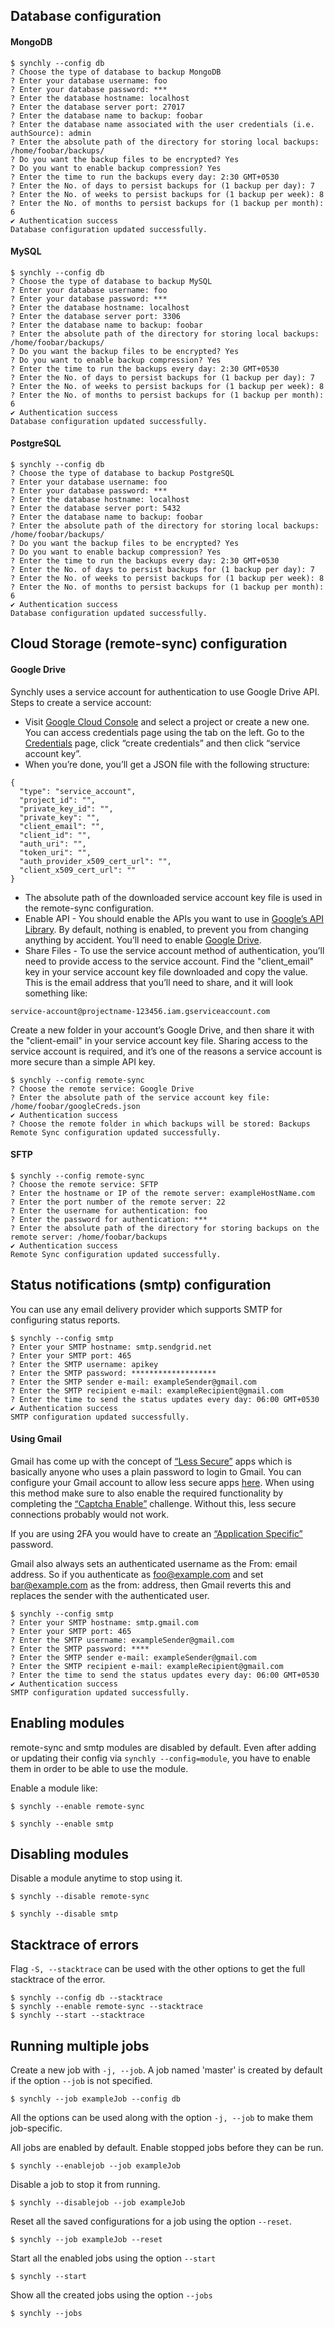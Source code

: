 ## Database configuration

#### MongoDB

```
$ synchly --config db
? Choose the type of database to backup MongoDB
? Enter your database username: foo
? Enter your database password: ***
? Enter the database hostname: localhost
? Enter the database server port: 27017
? Enter the database name to backup: foobar
? Enter the database name associated with the user credentials (i.e. authSource): admin
? Enter the absolute path of the directory for storing local backups: /home/foobar/backups/
? Do you want the backup files to be encrypted? Yes
? Do you want to enable backup compression? Yes
? Enter the time to run the backups every day: 2:30 GMT+0530
? Enter the No. of days to persist backups for (1 backup per day): 7
? Enter the No. of weeks to persist backups for (1 backup per week): 8
? Enter the No. of months to persist backups for (1 backup per month): 6
✔ Authentication success
Database configuration updated successfully.
```

#### MySQL

```
$ synchly --config db
? Choose the type of database to backup MySQL
? Enter your database username: foo
? Enter your database password: ***
? Enter the database hostname: localhost
? Enter the database server port: 3306
? Enter the database name to backup: foobar
? Enter the absolute path of the directory for storing local backups: /home/foobar/backups/
? Do you want the backup files to be encrypted? Yes
? Do you want to enable backup compression? Yes
? Enter the time to run the backups every day: 2:30 GMT+0530
? Enter the No. of days to persist backups for (1 backup per day): 7
? Enter the No. of weeks to persist backups for (1 backup per week): 8
? Enter the No. of months to persist backups for (1 backup per month): 6
✔ Authentication success
Database configuration updated successfully.
```

#### PostgreSQL

```
$ synchly --config db
? Choose the type of database to backup PostgreSQL
? Enter your database username: foo
? Enter your database password: ***
? Enter the database hostname: localhost
? Enter the database server port: 5432
? Enter the database name to backup: foobar
? Enter the absolute path of the directory for storing local backups: /home/foobar/backups/
? Do you want the backup files to be encrypted? Yes
? Do you want to enable backup compression? Yes
? Enter the time to run the backups every day: 2:30 GMT+0530
? Enter the No. of days to persist backups for (1 backup per day): 7
? Enter the No. of weeks to persist backups for (1 backup per week): 8
? Enter the No. of months to persist backups for (1 backup per month): 6
✔ Authentication success
Database configuration updated successfully.
```

## Cloud Storage (remote-sync) configuration

#### Google Drive

Synchly uses a service account for authentication to use Google Drive API.<br/> 
Steps to create a service account: </br>
* Visit [Google Cloud Console](https://console.developers.google.com) and select a project or create a new one. You can access credentials  page using the tab on the left. Go to the [Credentials](https://console.developers.google.com/apis/credentials) page, click “create credentials” and then click “service account key”.
* When you’re done, you’ll get a JSON file with the following structure:
```
{
  "type": "service_account",
  "project_id": "",
  "private_key_id": "",
  "private_key": "",
  "client_email": "",
  "client_id": "",
  "auth_uri": "",
  "token_uri": "",
  "auth_provider_x509_cert_url": "",
  "client_x509_cert_url": ""
}
```
* The absolute path of the downloaded service account key file is used in the remote-sync configuration.
* Enable API - You should enable the APIs you want to use in [Google’s API Library](https://console.developers.google.com/apis/library). By default, nothing is enabled, to prevent you from changing anything by accident. You’ll need to enable [Google Drive](https://console.developers.google.com/apis/api/drive.googleapis.com).
* Share Files - To use the service account method of authentication, you’ll need to provide access to the service account. Find the "client_email" key in your service account key file downloaded and copy the value. This is the email address that you’ll need to share, and it will look something like:
```
service-account@projectname-123456.iam.gserviceaccount.com
```
Create a new folder in your account’s Google Drive, and then share it with the "client-email" in your service account key file. Sharing access to the service account is required, and it’s one of the reasons a service account is more secure than a simple API key.

```
$ synchly --config remote-sync
? Choose the remote service: Google Drive
? Enter the absolute path of the service account key file: /home/foobar/googleCreds.json
✔ Authentication success
? Choose the remote folder in which backups will be stored: Backups
Remote Sync configuration updated successfully.
```

#### SFTP

```
$ synchly --config remote-sync 
? Choose the remote service: SFTP
? Enter the hostname or IP of the remote server: exampleHostName.com
? Enter the port number of the remote server: 22
? Enter the username for authentication: foo
? Enter the password for authentication: ***
? Enter the absolute path of the directory for storing backups on the remote server: /home/foobar/backups
✔ Authentication success
Remote Sync configuration updated successfully.
```

## Status notifications (smtp) configuration

You can use any email delivery provider which supports SMTP for configuring status reports.

```
$ synchly --config smtp
? Enter your SMTP hostname: smtp.sendgrid.net
? Enter your SMTP port: 465
? Enter the SMTP username: apikey
? Enter the SMTP password: *******************
? Enter the SMTP sender e-mail: exampleSender@gmail.com
? Enter the SMTP recipient e-mail: exampleRecipient@gmail.com
? Enter the time to send the status updates every day: 06:00 GMT+0530
✔ Authentication success
SMTP configuration updated successfully.
```

#### Using Gmail

Gmail has come up with the concept of [“Less Secure”](https://support.google.com/accounts/answer/6010255?hl=en) apps which is basically anyone who uses a plain password to login to Gmail. You can configure your Gmail account to allow less secure apps [here](https://www.google.com/settings/security/lesssecureapps). When using this method make sure to also enable the required functionality by completing the [“Captcha Enable”](https://accounts.google.com/b/0/displayunlockcaptcha) challenge. Without this, less secure connections probably would not work.

If you are using 2FA you would have to create an [“Application Specific”](https://security.google.com/settings/security/apppasswords) password.

Gmail also always sets an authenticated username as the From: email address. So if you authenticate as foo@example.com and set bar@example.com as the from: address, then Gmail reverts this and replaces the sender with the authenticated user.

```
$ synchly --config smtp
? Enter your SMTP hostname: smtp.gmail.com
? Enter your SMTP port: 465
? Enter the SMTP username: exampleSender@gmail.com
? Enter the SMTP password: ****
? Enter the SMTP sender e-mail: exampleSender@gmail.com
? Enter the SMTP recipient e-mail: exampleRecipient@gmail.com
? Enter the time to send the status updates every day: 06:00 GMT+0530
✔ Authentication success
SMTP configuration updated successfully.
```

## Enabling modules

remote-sync and smtp modules are disabled by default. Even after adding or updating their config via `synchly --config=module`, you have to enable them in order to be able to use the module.

Enable a module like:

```
$ synchly --enable remote-sync
```

```
$ synchly --enable smtp
```

## Disabling modules

Disable a module anytime to stop using it.

```
$ synchly --disable remote-sync
```

```
$ synchly --disable smtp
```

## Stacktrace of errors

Flag `-S, --stacktrace` can be used with the other options to get the full stacktrace of the error.

```
$ synchly --config db --stacktrace
$ synchly --enable remote-sync --stacktrace
$ synchly --start --stacktrace
```

## Running multiple jobs

Create a new job with `-j, --job`. A job named 'master' is created by default if the option `--job` is not specified.

```
$ synchly --job exampleJob --config db
```

All the options can be used along with the option `-j, --job` to make them job-specific.

All jobs are enabled by default. Enable stopped jobs before they can be run.

```
$ synchly --enablejob --job exampleJob
```

Disable a job to stop it from running.

```
$ synchly --disablejob --job exampleJob
```

Reset all the saved configurations for a job using the option `--reset`.

```
$ synchly --job exampleJob --reset
```

Start all the enabled jobs using the option `--start`

```
$ synchly --start
```

Show all the created jobs using the option `--jobs`

```
$ synchly --jobs
```